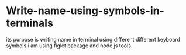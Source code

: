 # Write-name-using-symbols-in-terminals
its purpose is writing name in terminal using different different keyboard symbols.i am using figlet package and node js  tools.
